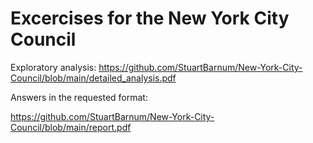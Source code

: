 # Excercises for the New York City Council

Exploratory analysis:
https://github.com/StuartBarnum/New-York-City-Council/blob/main/detailed_analysis.pdf

Answers in the requested format:

https://github.com/StuartBarnum/New-York-City-Council/blob/main/report.pdf
